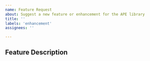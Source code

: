 ```yaml
---
name: Feature Request
about: Suggest a new feature or enhancement for the APE library
title: ''
labels: 'enhancement'
assignees: ''

---
```


## Feature Description
<!-- Provide a clear and concise description of the feature or enhancement you're proposing. -->
